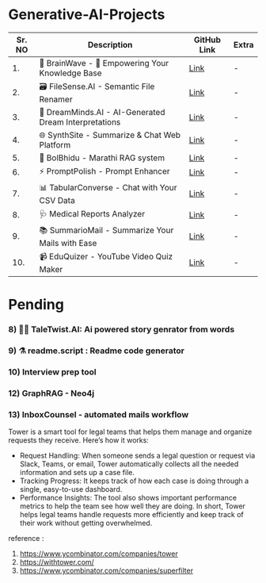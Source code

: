 # Generative-AI-Projects

| Sr. NO | Description | GitHub Link | Extra |
|---------|-------------|------|---------|
|1. | 🧠 BrainWave - 🤖 Empowering Your Knowledge Base | [Link](https://github.com/mayurd8862/Brainwave-Empowering-Your-Knowledge-Base) | - |
|2. | 🗃️ FileSense.AI - Semantic File Renamer | [Link](https://github.com/mayurd8862/FileSense.AI-Semantic-File-Renamer) |-|
|3. | 🛌 DreamMinds.AI - AI-Generated Dream Interpretations | [Link](https://github.com/mayurd8862/DreamMinds.AI-From-Sleep-to-Screen-Visualize-Your-Dreams) | - |
|4. | 🌐 SynthSite - Summarize & Chat Web Platform | [Link](https://github.com/mayurd8862/SynthSite-Summarize-Chat-Web-Platform) | - |
|5. | 🚩 BolBhidu - Marathi RAG system | [Link](https://github.com/mayurd8862/Marathi_RAG) | - |
|6. | ⚡ PromptPolish - Prompt Enhancer | [Link](https://github.com/mayurd8862/PromptPolish-Prompt-Enhancer) | - |
|7. | 📊 TabularConverse - Chat with Your CSV Data | [Link](https://github.com/mayurd8862/TabularConverse-Chat-with-Your-CSV-Data) | - |
|8. | 🩺 Medical Reports Analyzer | [Link](https://github.com/mayurd8862/Medical-Reports-Analyzer) | - |
|9. | 📚 SummarioMail - Summarize Your Mails with Ease | [Link](https://github.com/mayurd8862/SummarioMail-Summarize-Your-Mails-with-Ease) | - |
|10. | 📹 EduQuizer - YouTube Video Quiz Maker | [Link](https://github.com/mayurd8862/EduQuizer-Youtube-Video-Quiz-Maker) | - |




# Pending
### 8) 🧙‍♂️ TaleTwist.AI: Ai powered story genrator from words

### 9) ⚗️ readme.script : Readme code generator

### 10) Interview prep tool

### 12) GraphRAG - Neo4j

### 13) InboxCounsel - automated mails workflow

Tower is a smart tool for legal teams that helps them manage and organize requests they receive.
Here’s how it works:
- Request Handling: When someone sends a legal question or request via Slack, Teams, or email, Tower automatically collects all the needed information and sets up a case file.
- Tracking Progress: It keeps track of how each case is doing through a single, easy-to-use dashboard.
- Performance Insights: The tool also shows important performance metrics to help the team see how well they are doing.
In short, Tower helps legal teams handle requests more efficiently and keep track of their work without getting overwhelmed.

reference : 
1) https://www.ycombinator.com/companies/tower
2) https://withtower.com/
3) https://www.ycombinator.com/companies/superfilter


